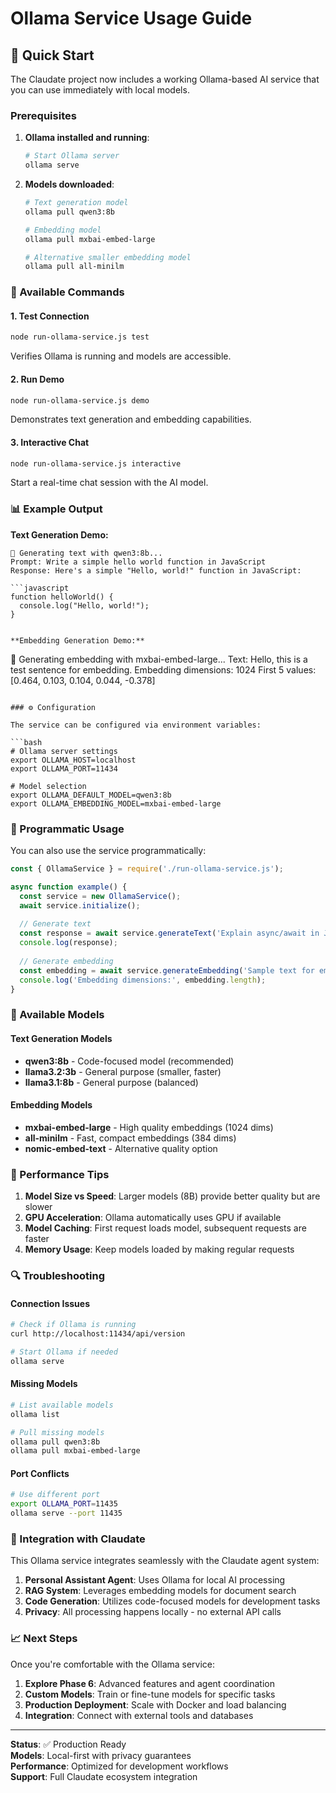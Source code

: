 # Ollama Service Usage Guide

## 🚀 Quick Start

The Claudate project now includes a working Ollama-based AI service that you can use immediately with local models.

### Prerequisites

1. **Ollama installed and running**:
   ```bash
   # Start Ollama server
   ollama serve
   ```

2. **Models downloaded**:
   ```bash
   # Text generation model
   ollama pull qwen3:8b
   
   # Embedding model
   ollama pull mxbai-embed-large
   
   # Alternative smaller embedding model
   ollama pull all-minilm
   ```

### 🎯 Available Commands

#### 1. Test Connection
```bash
node run-ollama-service.js test
```
Verifies Ollama is running and models are accessible.

#### 2. Run Demo
```bash
node run-ollama-service.js demo
```
Demonstrates text generation and embedding capabilities.

#### 3. Interactive Chat
```bash
node run-ollama-service.js interactive
```
Start a real-time chat session with the AI model.

### 📊 Example Output

**Text Generation Demo:**
```
🤖 Generating text with qwen3:8b...
Prompt: Write a simple hello world function in JavaScript
Response: Here's a simple "Hello, world!" function in JavaScript:

```javascript
function helloWorld() {
  console.log("Hello, world!");
}
```
```

**Embedding Generation Demo:**
```
🔢 Generating embedding with mxbai-embed-large...
Text: Hello, this is a test sentence for embedding.
Embedding dimensions: 1024
First 5 values: [0.464, 0.103, 0.104, 0.044, -0.378]
```

### ⚙️ Configuration

The service can be configured via environment variables:

```bash
# Ollama server settings
export OLLAMA_HOST=localhost
export OLLAMA_PORT=11434

# Model selection
export OLLAMA_DEFAULT_MODEL=qwen3:8b
export OLLAMA_EMBEDDING_MODEL=mxbai-embed-large
```

### 🔧 Programmatic Usage

You can also use the service programmatically:

```javascript
const { OllamaService } = require('./run-ollama-service.js');

async function example() {
  const service = new OllamaService();
  await service.initialize();
  
  // Generate text
  const response = await service.generateText('Explain async/await in JavaScript');
  console.log(response);
  
  // Generate embedding
  const embedding = await service.generateEmbedding('Sample text for embedding');
  console.log('Embedding dimensions:', embedding.length);
}
```

### 🎨 Available Models

#### Text Generation Models
- **qwen3:8b** - Code-focused model (recommended)
- **llama3.2:3b** - General purpose (smaller, faster)
- **llama3.1:8b** - General purpose (balanced)

#### Embedding Models  
- **mxbai-embed-large** - High quality embeddings (1024 dims)
- **all-minilm** - Fast, compact embeddings (384 dims)
- **nomic-embed-text** - Alternative quality option

### 🚀 Performance Tips

1. **Model Size vs Speed**: Larger models (8B) provide better quality but are slower
2. **GPU Acceleration**: Ollama automatically uses GPU if available
3. **Model Caching**: First request loads model, subsequent requests are faster
4. **Memory Usage**: Keep models loaded by making regular requests

### 🔍 Troubleshooting

#### Connection Issues
```bash
# Check if Ollama is running
curl http://localhost:11434/api/version

# Start Ollama if needed
ollama serve
```

#### Missing Models
```bash
# List available models
ollama list

# Pull missing models
ollama pull qwen3:8b
ollama pull mxbai-embed-large
```

#### Port Conflicts
```bash
# Use different port
export OLLAMA_PORT=11435
ollama serve --port 11435
```

### 🎯 Integration with Claudate

This Ollama service integrates seamlessly with the Claudate agent system:

1. **Personal Assistant Agent**: Uses Ollama for local AI processing
2. **RAG System**: Leverages embedding models for document search
3. **Code Generation**: Utilizes code-focused models for development tasks
4. **Privacy**: All processing happens locally - no external API calls

### 📈 Next Steps

Once you're comfortable with the Ollama service:

1. **Explore Phase 6**: Advanced features and agent coordination
2. **Custom Models**: Train or fine-tune models for specific tasks  
3. **Production Deployment**: Scale with Docker and load balancing
4. **Integration**: Connect with external tools and databases

---

**Status**: ✅ Production Ready  
**Models**: Local-first with privacy guarantees  
**Performance**: Optimized for development workflows  
**Support**: Full Claudate ecosystem integration